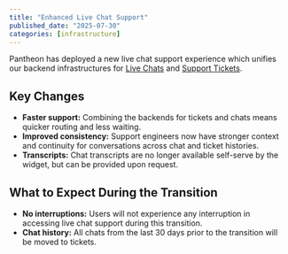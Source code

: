 ```yaml
---
title: "Enhanced Live Chat Support"
published_date: "2025-07-30"
categories: [infrastructure]
---
```


Pantheon has deployed a new live chat support experience which unifies our backend infrastructures for [Live Chats](/guides/support/contact-support/#live-chat) and [Support Tickets](/guides/support/contact-support/#general-support-ticket).

## Key Changes

* **Faster support:** Combining the backends for tickets and chats means quicker routing and less waiting.
* **Improved consistency:** Support engineers now have stronger context and continuity for conversations across chat and ticket histories.
* **Transcripts:** Chat transcripts are no longer available self-serve by the widget, but can be provided upon request.

## What to Expect During the Transition

* **No interruptions:** Users will not experience any interruption in accessing live chat support during this transition.
* **Chat history:** All chats from the last 30 days prior to the transition will be moved to tickets.
